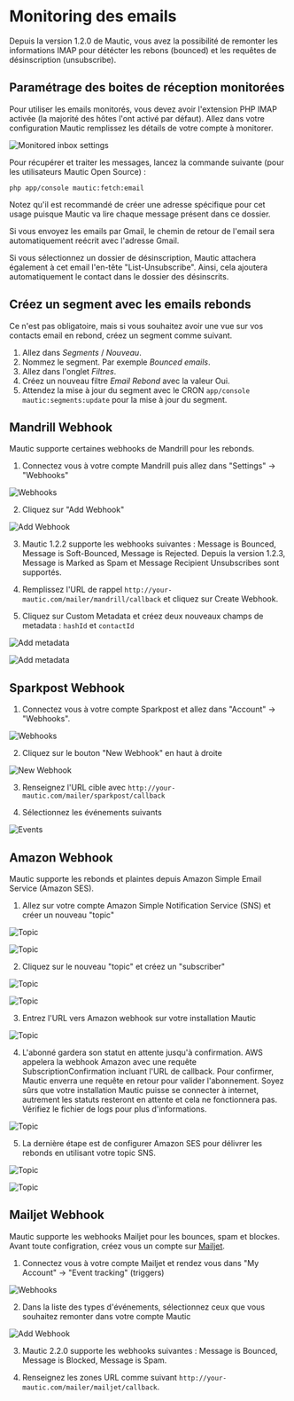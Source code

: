 # Monitoring des emails
Depuis la version 1.2.0 de Mautic, vous avez la possibilité de remonter les informations IMAP pour détécter les rebons (bounced) et les requêtes de désinscription (unsubscribe).

## Paramétrage des boites de réception monitorées
Pour utiliser les emails monitorés, vous devez avoir l'extension PHP IMAP activée (la majorité des hôtes l'ont activé par défaut).  Allez dans votre configuration Mautic remplissez les détails de votre compte à monitorer.

![Monitored inbox settings](/emails/media/asset-monitored-inbox-settings.png "Monitored inbox settings")

Pour récupérer et traiter les messages, lancez la commande suivante (pour les utilisateurs Mautic Open Source) :

```
php app/console mautic:fetch:email
```

Notez qu'il est recommandé de créer une adresse spécifique pour cet usage puisque Mautic va lire chaque message présent dans ce dossier.

Si vous envoyez les emails par Gmail, le chemin de retour de l'email sera automatiquement reécrit avec l'adresse Gmail.

Si vous sélectionnez un dossier de désinscription, Mautic attachera également à cet email l'en-tête "List-Unsubscribe". Ainsi, cela ajoutera automatiquement le contact dans le dossier des désinscrits.

## Créez un segment avec les emails rebonds

Ce n'est pas obligatoire, mais si vous souhaitez avoir une vue sur vos contacts email en rebond, créez un segment comme suivant.

1. Allez dans *Segments* / *Nouveau*.
2. Nommez le segment. Par exemple *Bounced emails*.
3. Allez dans l'onglet *Filtres*.
4. Créez un nouveau filtre *Email Rebond* avec la valeur Oui.
5. Attendez la mise à jour du segment avec le CRON `app/console mautic:segments:update` pour la mise à jour du segment.

## Mandrill Webhook

Mautic supporte certaines webhooks de Mandrill pour les rebonds.  

1) Connectez vous à votre compte Mandrill puis allez dans "Settings" -> "Webhooks"

![Webhooks](/emails/media/mandrill_webhook_1.png "Mandrill webhooks")

2) Cliquez sur "Add Webhook"

![Add Webhook](/emails/media/mandrill_webhook_2.png "Add webhook")

3) Mautic 1.2.2 supporte les webhooks suivantes : Message is Bounced, Message is Soft-Bounced, Message is Rejected. Depuis la version 1.2.3, Message is Marked as Spam et Message Recipient Unsubscribes sont supportés.

4) Remplissez l'URL de rappel `http://your-mautic.com/mailer/mandrill/callback` et cliquez sur Create Webhook.

5) Cliquez sur Custom Metadata et créez deux nouveaux champs de metadata : `hashId` et `contactId`

![Add metadata](/emails/media/mandrill_webhook_5.png "Add metadata")

![Add metadata](/emails/media/mandrill_webhook_4.png "Add metadata")

## Sparkpost Webhook

1) Connectez vous à votre compte Sparkpost et allez dans "Account" -> "Webhooks".

![Webhooks](/emails/media/sparkpost_webhook_1.png "Sparkpost webhooks")

2) Cliquez sur le bouton "New Webhook" en haut à droite

![New Webhook](/emails/media/sparkpost_webhook_2.png "New webhook")

3) Renseignez l'URL cible avec `http://your-mautic.com/mailer/sparkpost/callback`

4) Sélectionnez les événements suivants

![Events](/emails/media/sparkpost_webhook_3.png "Events")

## Amazon Webhook
Mautic supporte les rebonds et plaintes depuis Amazon Simple Email Service (Amazon SES).

1) Allez sur votre compte Amazon Simple Notification Service (SNS) et créer un nouveau "topic"

![Topic](/emails/media/amazon_webhook_1.png "Create topic")

![Topic](/emails/media/amazon_webhook_2.png "Name your topic")

2) Cliquez sur le nouveau "topic" et créez un "subscriber"

![Topic](/emails/media/amazon_webhook_3.png "Go to the topic")

![Topic](/emails/media/amazon_webhook_4.png "New subscriber")

3) Entrez l'URL vers Amazon webhook sur votre installation Mautic

![Topic](/emails/media/amazon_webhook_5.png "Enter url to Mautic")

4) L'abonné gardera son statut en attente jusqu'à confirmation. AWS appelera la webhook Amazon avec une requête SubscriptionConfirmation incluant l'URL de callback. Pour confirmer, Mautic enverra une requête en retour pour valider l'abonnement. Soyez sûrs que votre installation Mautic puisse se connecter à internet, autrement les statuts resteront en attente et cela ne fonctionnera pas. Vérifiez le fichier de logs pour plus d'informations.

![Topic](/emails/media/amazon_webhook_6.png "Confirmation pending")

5) La dernière étape est de configurer Amazon SES pour délivrer les rebonds en utilisant votre topic SNS.

![Topic](/emails/media/amazon_webhook_7.png "Configure Amazon SES")

![Topic](/emails/media/amazon_webhook_8.png "Select SNS topic")

## Mailjet Webhook

Mautic supporte les webhooks Mailjet pour les bounces, spam et blockes. Avant toute configration, créez vous un compte sur [Mailjet](http://www.mailjet.com/).

1) Connectez vous à votre compte Mailjet et rendez vous dans "My Account" -> "Event tracking" (triggers)

![Webhooks](/emails/media/mailjet_webhook_1.png "Mailjet webhooks")

2) Dans la liste des types d'événements, sélectionnez ceux que vous souhaitez remonter dans votre compte Mautic

![Add Webhook](/emails/media/mailjet_webhook_2.png "Add webhook")

3) Mautic 2.2.0 supporte les webhooks suivantes : Message is Bounced, Message is Blocked, Message is Spam.

4) Renseignez les zones URL comme suivant `http://your-mautic.com/mailer/mailjet/callback`.
